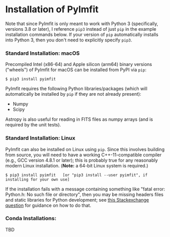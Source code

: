 # Installation of PyImfit

Note that since PyImfit is only meant to work with Python 3 (specifically, versions 3.8 or
later), I reference `pip3` instead of just `pip` in
the example installation commands below. If your version of `pip` automatically installs into
Python 3, then you don't need to explicitly specify `pip3`.

### Standard Installation: macOS

Precompiled Intel (x86-64) and Apple silicon (arm64) binary versions ("wheels") of PyImfit for macOS 
can be installed from PyPI via `pip`:

    $ pip3 install pyimfit

PyImfit requires the following Python libraries/packages (which will automatically be installed
by `pip` if they are not already present):

* Numpy
* Scipy

Astropy is also useful for reading in FITS files as numpy arrays (and is required by the
unit tests).


### Standard Installation: Linux

PyImfit can also be installed on Linux using `pip`. Since this involves building from source,
you will need to have a working C++-11-compatible compiler (e.g., GCC version 4.8.1 or later);
this is probably true for any reasonably modern Linux installation. (**Note:** a 64-bit Linux
system is required.)

    $ pip3 install pyimfit   [or "pip3 install --user pyimfit", if installing for your own use]

If the installation fails with a message containing something like "fatal error: Python.h: 
No such file or directory", then you may be missing headers files and static libraries for
Python development; see [this Stackexchange question](https://stackoverflow.com/questions/21530577/fatal-error-python-h-no-such-file-or-directory)
for guidance on how to do that.


### Conda Installations:

TBD

